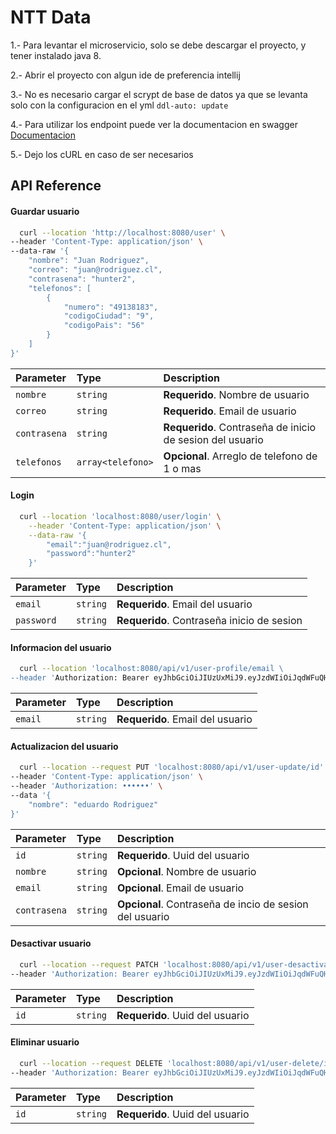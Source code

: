 


# NTT Data

1.- Para levantar el microservicio, solo se debe descargar el proyecto, y tener instalado java 8.

2.- Abrir el proyecto con algun ide de preferencia intellij

3.- No es necesario cargar el scrypt de base de datos ya que se levanta solo con la configuracion en el yml 
`ddl-auto: update`

4.- Para utilizar los endpoint puede ver la documentacion en swagger [Documentacion](http://localhost:8080/swagger-ui/index.html)

5.- Dejo los cURL en caso de ser necesarios


## API Reference

#### Guardar usuario

```sh
  curl --location 'http://localhost:8080/user' \
--header 'Content-Type: application/json' \
--data-raw '{
    "nombre": "Juan Rodriguez",
    "correo": "juan@rodriguez.cl",
    "contrasena": "hunter2",
    "telefonos": [
        {
            "numero": "49138183",
            "codigoCiudad": "9",
            "codigoPais": "56"
        }
    ]
}'
```

| Parameter | Type     | Description                |
| :-------- | :------- | :------------------------- |
| `nombre`      | `string` | **Requerido**. Nombre de usuario |
| `correo`      | `string` | **Requerido**. Email de usuario|
| `contrasena`  | `string` | **Requerido**. Contraseña de inicio de sesion del usuario |
| `telefonos`      | `array<telefono>` | **Opcional**. Arreglo de telefono de 1 o mas|


#### Login

```sh
  curl --location 'localhost:8080/user/login' \
    --header 'Content-Type: application/json' \
    --data-raw '{
        "email":"juan@rodriguez.cl",
        "password":"hunter2"
    }'
```

| Parameter | Type     | Description                       |
| :-------- | :------- | :-------------------------------- |
| `email`      | `string` | **Requerido**. Email del usuario|
| `password`      | `string` | **Requerido**. Contraseña inicio de sesion |


#### Informacion del usuario

```sh
  curl --location 'localhost:8080/api/v1/user-profile/email \
--header 'Authorization: Bearer eyJhbGciOiJIUzUxMiJ9.eyJzdWIiOiJqdWFuQHJvZHJpZ3Vlei5jbCIsImlhdCI6MTc0NTIwODI4NH0._O-NbktwUKDMB7Hg8SuR7TCcV8VYHIaitRnfGijzj-EYSDbGDYCXJGBdr_FRlFiJ0PkuwYd4xVh_INvDn834jA'
```

| Parameter | Type     | Description                       |
| :-------- | :------- | :-------------------------------- |
| `email`      | `string` | **Requerido**. Email del usuario |

#### Actualizacion del usuario

```sh
  curl --location --request PUT 'localhost:8080/api/v1/user-update/id' \
--header 'Content-Type: application/json' \
--header 'Authorization: ••••••' \
--data '{
    "nombre": "eduardo Rodriguez"
}'

```

| Parameter | Type     | Description                       |
| :-------- | :------- | :-------------------------------- |
| `id`      | `string` | **Requerido**. Uuid del usuario|
| `nombre`      | `string` | **Opcional**. Nombre de usuario |
| `email`      | `string` | **Opcional**. Email de usuario|
| `contrasena`      | `string` | **Opcional**. Contraseña de incio de sesion del usuario |

#### Desactivar usuario

```sh
  curl --location --request PATCH 'localhost:8080/api/v1/user-desactivate/id' \
--header 'Authorization: Bearer eyJhbGciOiJIUzUxMiJ9.eyJzdWIiOiJqdWFuQHJvZHJpZ3Vlei5jbCIsImlhdCI6MTc0NTEyMjc0MH0.78pLMSn7XaBM9tAqt5gI9fXsDa-329y9AM3x5PlmKqk7kp8h3hb0TEUWhknwifGRsmFdHTYMvePFUwqUhD-V9Q'

```

| Parameter | Type     | Description                       |
| :-------- | :------- | :-------------------------------- |
| `id`      | `string` | **Requerido**. Uuid del usuario |


#### Eliminar usuario

```sh
  curl --location --request DELETE 'localhost:8080/api/v1/user-delete/id' \
--header 'Authorization: Bearer eyJhbGciOiJIUzUxMiJ9.eyJzdWIiOiJqdWFuQHJvZHJpZ3Vlei5jbCIsImlhdCI6MTc0NTEyMjE1M30.CXpKWUzUd1leOJpyNiZ09rZHdqHaICncjVCWDtFgvcoOMuC0HlupbhBKqkWBdW3IXhUT0f4XTJCcSsdQE94G_A'

```

| Parameter | Type     | Description                       |
| :-------- | :------- | :-------------------------------- |
| `id`      | `string` | **Requerido**. Uuid del usuario|
